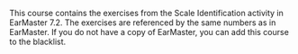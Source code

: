 This course contains the exercises from the Scale Identification 
activity in EarMaster 7.2. The exercises are referenced by the same
numbers as in EarMaster. If you do not have a copy of EarMaster, you
can add this course to the blacklist.
